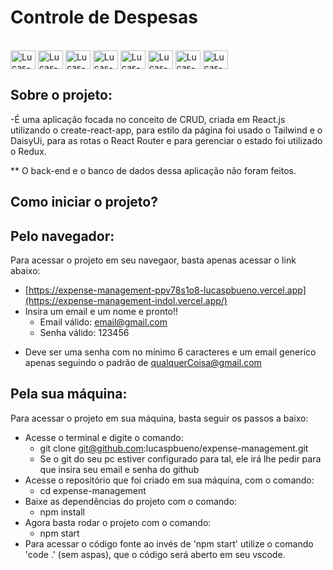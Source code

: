 # Controle de Despesas

<div style="display: inline_block"><br>
  <img align="center" alt="Lucas-HTML" height="30" width="40" src="https://img.shields.io/badge/HTML5-E34F26?style=for-the-badge&logo=html5&logoColor=white">
  <img align="center" alt="Lucas-CSS" height="30" width="40" src="https://img.shields.io/badge/CSS3-1572B6?style=for-the-badge&logo=css3&logoColor=white">
  <img align="center" alt="Lucas-Js" height="30" width="40" src="https://img.shields.io/badge/JavaScript-323330?style=for-the-badge&logo=javascript&logoColor=F7DF1E">
  <img align="center" alt="Lucas-React" height="30" width="40" src="https://img.shields.io/badge/React-20232A?style=for-the-badge&logo=react&logoColor=61DAFB">
  <img align="center" alt="Lucas-React-Router" height="30" width="40" src="https://img.shields.io/badge/React_Router-CA4245?style=for-the-badge&logo=react-router&logoColor=white">
  <img align="center" alt="Lucas-Redux" height="30" width="40" src="https://img.shields.io/badge/Redux-593D88?style=for-the-badge&logo=redux&logoColor=white" />
  <img align="center" alt="Lucas-Tailwind" height="30" width="40" src="https://img.shields.io/badge/Tailwind_CSS-38B2AC?style=for-the-badge&logo=tailwind-css&logoColor=white" />
  <img align="center" alt="Lucas-DaisyUi" height="30" width="40" src="https://img.shields.io/badge/daisyUI-1ad1a5?style=for-the-badge&logo=daisyui&logoColor=white" />
</div>

## Sobre o projeto:
  -É uma aplicação focada no conceito de CRUD, criada em React.js utilizando o
  create-react-app, para estilo da página foi usado o Tailwind e o DaisyUi,
  para as rotas o React Router e para gerenciar o estado foi utilizado o Redux.

  ** O back-end e o banco de dados dessa aplicação não foram feitos.

## Como iniciar o projeto?

## Pelo navegador:
Para acessar o projeto em seu navegaor, basta apenas acessar o link abaixo:
  - [https://expense-management-ppv78s1o8-lucaspbueno.vercel.app](https://expense-management-indol.vercel.app/)
  - Insira um email e um nome e pronto!!
    - Email válido: email@gmail.com
    - Senha válido: 123456

* Deve ser uma senha com no mínimo 6 caracteres e um email generico apenas seguindo o padrão de qualquerCoisa@gmail.com   

## Pela sua máquina:
Para acessar o projeto em sua máquina, basta seguir os passos a baixo:
- Acesse o terminal e digite o comando:
  - git clone git@github.com:lucaspbueno/expense-management.git
  - Se o git do seu pc estiver configurado para tal, ele irá lhe pedir para que insira seu email e senha do github
- Acesse o  repositório que foi criado em sua máquina, com o comando:
  - cd expense-management
- Baixe as dependências do projeto com o comando:
  - npm install
- Agora basta rodar o projeto com o comando:
  - npm start
- Para acessar o código fonte ao invés de 'npm start' utilize o comando 'code .' (sem aspas), que o código será aberto em seu vscode.  
